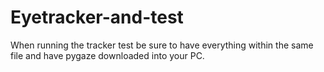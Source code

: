 # Eyetracker-and-test
When running the tracker test be sure to have everything within the same file and have pygaze downloaded into your PC.

